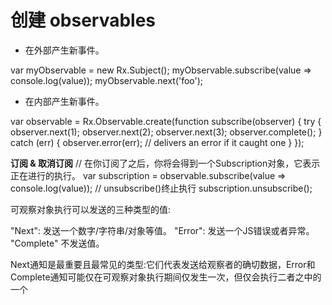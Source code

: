
# 创建 observables

- 在外部产生新事件。

var myObservable = new Rx.Subject();
myObservable.subscribe(value => console.log(value));
myObservable.next('foo');

- 在内部产生新事件。


var observable = Rx.Observable.create(function subscribe(observer) {
  try {
    observer.next(1);
    observer.next(2);
    observer.next(3);
    observer.complete();
  } catch (err) {
    observer.error(err); // delivers an error if it caught one
  }
});

**订阅 & 取消订阅**
// 在你订阅了之后，你将会得到一个Subscription对象，它表示正在进行的执行。
var subscription = observable.subscribe(value => console.log(value));
// unsubscribe()终止执行
subscription.unsubscribe();


可观察对象执行可以发送的三种类型的值:

"Next": 发送一个数字/字符串/对象等值。
"Error": 发送一个JS错误或者异常。
"Complete" 不发送值。

Next通知是最重要且最常见的类型:它们代表发送给观察者的确切数据，Error和Complete通知可能仅在可观察对象执行期间仅发生一次，但仅会执行二者之中的一个